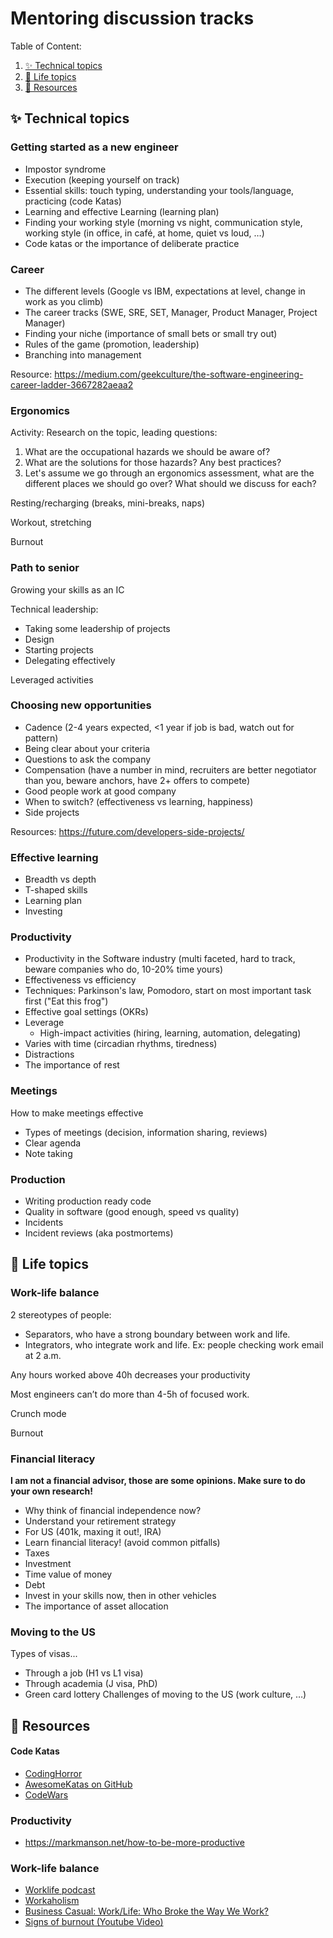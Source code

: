 # Mentoring discussion tracks

<!-- TODO: I really need an autogenerated table of content -->
Table of Content:

1. [&#x2728; Technical topics](#technical-topics)
2. [&#x1F9EC; Life topics](#life-topics)
3. [&#x1F3E1; Resources](#resources)

## &#x2728; Technical topics <a name="technical-topics"></a>

### Getting started as a new engineer

* Impostor syndrome
* Execution (keeping yourself on track)
* Essential skills: touch typing, understanding your tools/language, practicing (code Katas)
* Learning and effective Learning (learning plan)
* Finding your working style (morning vs night, communication style, working style (in office, in café, at home, quiet vs loud, …)
* Code katas or the importance of deliberate practice

### Career

* The different levels (Google vs IBM, expectations at level, change in work as you climb)
* The career tracks (SWE, SRE, SET, Manager, Product Manager, Project Manager)
* Finding your niche (importance of small bets or small try out)
* Rules of the game (promotion, leadership)
* Branching into management

Resource:
https://medium.com/geekculture/the-software-engineering-career-ladder-3667282aeaa2

### Ergonomics

Activity: Research on the topic, leading questions:

1. What are the occupational hazards we should be aware of?
2. What are the solutions for those hazards? Any best practices?
3. Let's assume we go through an ergonomics assessment, what are the different places we should go over? What should we discuss for each?

Resting/recharging (breaks, mini-breaks, naps)

Workout, stretching

Burnout

### Path to senior

Growing your skills as an IC

Technical leadership:

* Taking some leadership of projects
* Design
* Starting projects
* Delegating effectively

Leveraged activities

### Choosing new opportunities

* Cadence (2-4 years expected, <1 year if job is bad, watch out for pattern)
* Being clear about your criteria
* Questions to ask the company
* Compensation (have a number in mind, recruiters are better negotiator than you, beware anchors, have 2+ offers to compete)
* Good people work at good company
* When to switch? (effectiveness vs learning, happiness)
* Side projects

Resources:
https://future.com/developers-side-projects/

### Effective learning

* Breadth vs depth
* T-shaped skills
* Learning plan
* Investing

### Productivity

* Productivity in the Software industry (multi faceted, hard to track, beware companies who do, 10-20% time yours)
* Effectiveness vs efficiency
* Techniques: Parkinson's law, Pomodoro, start on most important task first ("Eat this frog")
* Effective goal settings (OKRs)
* Leverage
  * High-impact activities (hiring, learning, automation, delegating)
* Varies with time (circadian rhythms, tiredness)
* Distractions
* The importance of rest

### Meetings

How to make meetings effective

* Types of meetings (decision, information sharing, reviews) 
* Clear agenda
* Note taking

### Production

* Writing production ready code
* Quality in software (good enough, speed vs quality)
* Incidents
* Incident reviews (aka postmortems)

## &#x1F9EC; Life topics <a name="life-topics"></a>

### Work-life balance

2 stereotypes of people:
* Separators, who have a strong boundary between work and life.
* Integrators, who integrate work and life. Ex: people checking work email at 2 a.m.

Any hours worked above 40h decreases your productivity

Most engineers can’t do more than 4-5h of focused work.

Crunch mode

Burnout

### Financial literacy
<strong>I am not a financial advisor, those are some opinions. Make sure to do your own research!</strong>

* Why think of financial independence now?
* Understand your retirement strategy
* For US (401k, maxing it out!, IRA)
* Learn financial literacy! (avoid common pitfalls)
* Taxes
* Investment
* Time value of money
* Debt
* Invest in your skills now, then in other vehicles
* The importance of asset allocation

### Moving to the US

Types of visas...

* Through a job (H1 vs L1 visa)
* Through academia (J visa, PhD)
* Green card lottery
Challenges of moving to the US (work culture, …)

## &#x1F3E1; Resources <a name="resources"></a>

#### Code Katas

* [CodingHorror](https://blog.codinghorror.com/the-ultimate-code-kata/)
* [AwesomeKatas on GitHub](https://github.com/gamontal/awesome-katas)
* [CodeWars](https://www.codewars.com/)

### Productivity
* https://markmanson.net/how-to-be-more-productive

### Work-life balance
* [Worklife podcast](https://www.ted.com/podcasts/worklife)
* [Workaholism](https://37signals.com/podcast/workaholism/)
* [Business Casual: Work/Life: Who Broke the Way We Work?](https://podcasts.apple.com/us/podcast/work-life-who-broke-the-way-we-work/id1480059697?i=1000465917420)
* [Signs of burnout (Youtube Video)](https://www.youtube.com/watch?v=jqONINYF17M)
